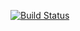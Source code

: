 [![Build Status](https://app.travis-ci.com/mawande10/pizza-cart.svg?branch=main)](https://app.travis-ci.com/mawande10/pizza-cart)
